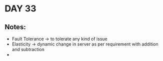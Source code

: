 # DAY 33

## Notes:
  * Fault Tolerance -> to tolerate any kind of issue
  * Elasticity -> dynamic change in server as per requirement with addition and subtraction
  * 
